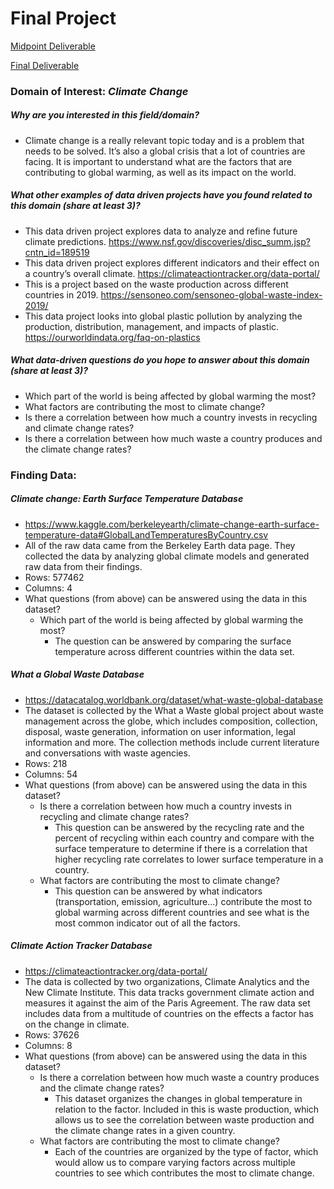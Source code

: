 # Final Project
[Midpoint Deliverable](https://info-201a-sp20.github.io/final-project-danarin/index.html)

[Final Deliverable](https://soshiku.shinyapps.io/final_deliverable/ "Climate Change and Global Warming")

### **Domain of Interest:** _Climate Change_

##### Why are you interested in this field/domain?
- Climate change is a really relevant topic today and is a problem that needs to be solved. It’s also a global crisis that a lot of countries are facing. It is important to understand what are the factors that are contributing to global warming, as well as its impact on the world.

##### What other examples of data driven projects have you found related to this domain (share **at least 3**)?
- This data driven project explores data to analyze and refine future climate predictions.
https://www.nsf.gov/discoveries/disc_summ.jsp?cntn_id=189519
- This data driven project explores different indicators and their effect on a country’s overall climate.
https://climateactiontracker.org/data-portal/
- This is a project based on the waste production across different countries in 2019.
https://sensoneo.com/sensoneo-global-waste-index-2019/
- This data project looks into global plastic pollution by analyzing the production, distribution, management, and impacts of plastic.
https://ourworldindata.org/faq-on-plastics


##### What data-driven questions do you hope to answer about this domain (share **at least 3**)?
- Which part of the world is being affected by global warming the most?
- What factors are contributing the most to climate change?
- Is there a correlation between how much a country invests in recycling and climate change rates?
- Is there a correlation between how much waste a country produces and the climate change rates?


### **Finding Data:**

##### Climate change: _Earth Surface Temperature Database_
- https://www.kaggle.com/berkeleyearth/climate-change-earth-surface-temperature-data#GlobalLandTemperaturesByCountry.csv
- All of the raw data came from the Berkeley Earth data page. They collected the data by analyzing global climate models and generated raw data from their findings.
- Rows: 577462
- Columns: 4
- What questions (from above) can be answered using the data in this dataset?
  - Which part of the world is being affected by global warming the most?
    - The question can be answered by comparing the surface temperature across different countries within the data set.

##### What a Global Waste Database
- https://datacatalog.worldbank.org/dataset/what-waste-global-database
- The dataset is collected by the What a Waste global project about waste management across the globe, which includes composition, collection, disposal, waste generation, information on user information, legal information and more. The collection methods include current literature and conversations with waste agencies.
- Rows: 218
- Columns: 54
- What questions (from above) can be answered using the data in this dataset?
  - Is there a correlation between how much a country invests in recycling and climate change rates?
    - This question can be answered by the recycling rate and the percent of recycling within each country and compare with the surface temperature to determine if there is a correlation that higher recycling rate correlates to lower surface temperature in a country.  
  - What factors are contributing the most to climate change?
    - This question can be answered by what indicators (transportation, emission, agriculture…) contribute the most to global warming across different countries and see what is the most common indicator out of all the factors.


##### Climate Action Tracker Database
- https://climateactiontracker.org/data-portal/
- The data is collected by two organizations, Climate Analytics and the New Climate Institute. This data tracks government climate action and measures it against the aim of the Paris Agreement. The raw data set includes data from a multitude of  countries on the effects a factor has on the change in climate.
- Rows: 37626
- Columns: 8
- What questions (from above) can be answered using the data in this dataset?
  - Is there a correlation between how much waste a country produces and the climate change rates?
    - This dataset organizes the changes in global temperature in relation to the factor. Included in this is waste production, which allows us to see the correlation between waste production and the climate change rates in a given country.
  - What factors are contributing the most to climate change?
    - Each of the countries are organized by the type of factor, which would allow us to compare varying factors across multiple countries to see which contributes the most to climate change.
